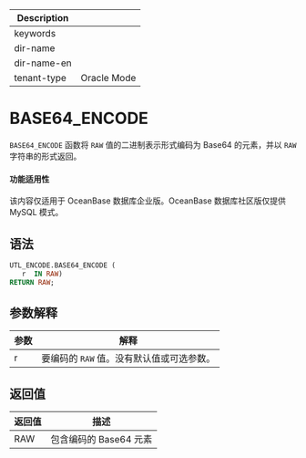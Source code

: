 | Description   |                 |
|---------------|-----------------|
| keywords      |                 |
| dir-name      |                 |
| dir-name-en   |                 |
| tenant-type   | Oracle Mode     |

# BASE64_ENCODE

`BASE64_ENCODE` 函数将 `RAW` 值的二进制表示形式编码为 Base64 的元素，并以 `RAW` 字符串的形式返回。

  <main id="notice" >
    <h4>功能适用性</h4>
    <p>该内容仅适用于 OceanBase 数据库企业版。OceanBase 数据库社区版仅提供 MySQL 模式。</p>
  </main>

## 语法

```sql
UTL_ENCODE.BASE64_ENCODE (
   r  IN RAW) 
RETURN RAW;
```



## 参数解释



| 参数 |           解释           |
|----|------------------------|
| r  | 要编码的 `RAW` 值。没有默认值或可选参数。 |



## 返回值



| 返回值 |       描述        |
|-----|-----------------|
| RAW | 包含编码的 Base64 元素 |


